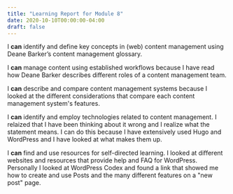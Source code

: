 ```yaml
---
title: "Learning Report for Module 8"
date: 2020-10-10T00:00:00-04:00
draft: false
---
```



I **can** identify and define key concepts in (web) content management using Deane Barker’s content management glossary.

I **can** manage content using established workflows because I have read how Deane Barker describes different roles of a content management team.

I **can** describe and compare content management systems because I looked at the different considerations that compare each content management system's features.

I **can** identify and employ technologies related to content management. I relaized that I have been thinking about it wrong and I realize what the statement means. I can do this because I have extensively used Hugo and WordPress and I have looked at what makes them up.

I **can** find and use resources for self-directed learning. I looked at different websites and resources that provide help and FAQ for WordPress. Personally I looked at WordPress Codex and found a link that showed me how to create and use Posts and the many different features on a "new post" page.
